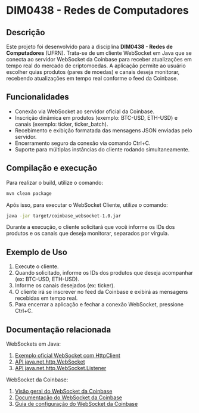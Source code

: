 # DIM0438 - Redes de Computadores

## Descrição

Este projeto foi desenvolvido para a disciplina **DIM0438 - Redes de Computadores** (UFRN). Trata-se de um cliente WebSocket em Java que se conecta ao servidor WebSocket da Coinbase para receber atualizações em tempo real do mercado de criptomoedas. A aplicação permite ao usuário escolher quias produtos (pares de moedas) e canais deseja monitorar, recebendo atualizações em tempo real conforme o feed da Coinbase.

## Funcionalidades

- Conexão via WebSocket ao servidor oficial da Coinbase.
- Inscrição dinâmica em produtos (exemplo: BTC-USD, ETH-USD) e canais (exemplo: ticker, ticker_batch).
- Recebimento e exibição formatada das mensagens JSON enviadas pelo servidor.
- Encerramento seguro da conexão via comando Ctrl+C.
- Suporte para múltiplas instâncias do cliente rodando simultaneamente.

## Compilação e execução

Para realizar o build, utilize o comando:

```bash
mvn clean package
```

Após isso, para executar o WebSocket Cliente, utilize o comando:

```bash
java -jar target/coinbase_websocket-1.0.jar
```

Durante a execução, o cliente solicitará que você informe os IDs dos produtos e os canais que deseja monitorar, separados por vírgula.

## Exemplo de Uso

1. Execute o cliente.
2. Quando solicitado, informe os IDs dos produtos que deseja acompanhar (ex: BTC-USD, ETH-USD).
3. Informe os canais desejados (ex: ticker).
4. O cliente irá se inscrever no feed da Coinbase e exibirá as mensagens recebidas em tempo real.
5. Para encerrar a aplicação e fechar a conexão WebSocket, pressione Ctrl+C.

## Documentação relacionada

WebSockets em Java:

1. [Exemplo oficial WebSocket com HttpClient](https://github.com/twosigma/OpenJDK/blob/master/test/jdk/java/net/httpclient/examples/WebSocketExample.java)
2. [API java.net.http.WebSocket](https://docs.oracle.com/en/java/javase/11/docs/api/java.net.http/java/net/http/WebSocket.html)
3. [API java.net.http.WebSocket.Listener](https://docs.oracle.com/en/java/javase/11/docs/api/java.net.http/java/net/http/WebSocket.Listener.html)

WebSocket da Coinbase:

1. [Visão geral do WebSocket da Coinbase](https://docs.cdp.coinbase.com/exchange/docs/websocket-overview)
2. [Documentação do WebSocket da Coinbase](https://docs.cdp.coinbase.com/coinbase-app/docs/trade/ws-overview)
3. [Guia de configuração do WebSocket da Coinbase](https://docs.cdp.coinbase.com/coinbase-app/docs/trade/ws-setup-guide)
